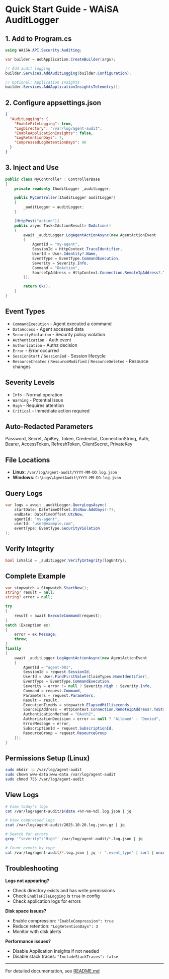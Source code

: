 # Quick Start Guide - WAiSA AuditLogger

## 1. Add to Program.cs

```csharp
using WAiSA.API.Security.Auditing;

var builder = WebApplication.CreateBuilder(args);

// Add audit logging
builder.Services.AddAuditLogging(builder.Configuration);

// Optional: Application Insights
builder.Services.AddApplicationInsightsTelemetry();
```

## 2. Configure appsettings.json

```json
{
  "AuditLogging": {
    "EnableFileLogging": true,
    "LogDirectory": "/var/log/agent-audit",
    "EnableApplicationInsights": false,
    "LogRetentionDays": 7,
    "CompressedLogRetentionDays": 90
  }
}
```

## 3. Inject and Use

```csharp
public class MyController : ControllerBase
{
    private readonly IAuditLogger _auditLogger;

    public MyController(IAuditLogger auditLogger)
    {
        _auditLogger = auditLogger;
    }

    [HttpPost("action")]
    public async Task<IActionResult> DoAction()
    {
        await _auditLogger.LogAgentActionAsync(new AgentActionEvent
        {
            AgentId = "my-agent",
            SessionId = HttpContext.TraceIdentifier,
            UserId = User.Identity?.Name,
            EventType = EventType.CommandExecution,
            Severity = Severity.Info,
            Command = "DoAction",
            SourceIpAddress = HttpContext.Connection.RemoteIpAddress?.ToString()
        });

        return Ok();
    }
}
```

## Event Types

- `CommandExecution` - Agent executed a command
- `DataAccess` - Agent accessed data
- `SecurityViolation` - Security policy violation
- `Authentication` - Auth event
- `Authorization` - Authz decision
- `Error` - Error occurred
- `SessionStart` / `SessionEnd` - Session lifecycle
- `ResourceCreated` / `ResourceModified` / `ResourceDeleted` - Resource changes

## Severity Levels

- `Info` - Normal operation
- `Warning` - Potential issue
- `High` - Requires attention
- `Critical` - Immediate action required

## Auto-Redacted Parameters

Password, Secret, ApiKey, Token, Credential, ConnectionString, Auth, Bearer, AccessToken, RefreshToken, ClientSecret, PrivateKey

## File Locations

- **Linux**: `/var/log/agent-audit/YYYY-MM-DD.log.json`
- **Windows**: `C:\Logs\AgentAudit\YYYY-MM-DD.log.json`

## Query Logs

```csharp
var logs = await _auditLogger.QueryLogsAsync(
    startDate: DateTimeOffset.UtcNow.AddDays(-7),
    endDate: DateTimeOffset.UtcNow,
    agentId: "my-agent",
    userId: "user@example.com",
    eventType: EventType.SecurityViolation
);
```

## Verify Integrity

```csharp
bool isValid = _auditLogger.VerifyIntegrity(logEntry);
```

## Complete Example

```csharp
var stopwatch = Stopwatch.StartNew();
string? result = null;
string? error = null;

try
{
    result = await ExecuteCommand(request);
}
catch (Exception ex)
{
    error = ex.Message;
    throw;
}
finally
{
    await _auditLogger.LogAgentActionAsync(new AgentActionEvent
    {
        AgentId = "agent-001",
        SessionId = request.SessionId,
        UserId = User.FindFirstValue(ClaimTypes.NameIdentifier),
        EventType = EventType.CommandExecution,
        Severity = error != null ? Severity.High : Severity.Info,
        Command = request.Command,
        Parameters = request.Parameters,
        Result = result,
        ExecutionTimeMs = stopwatch.ElapsedMilliseconds,
        SourceIpAddress = HttpContext.Connection.RemoteIpAddress?.ToString(),
        AuthenticationMethod = "OAuth2",
        AuthorizationDecision = error == null ? "Allowed" : "Denied",
        ErrorMessage = error,
        SubscriptionId = request.SubscriptionId,
        ResourceGroup = request.ResourceGroup
    });
}
```

## Permissions Setup (Linux)

```bash
sudo mkdir -p /var/log/agent-audit
sudo chown www-data:www-data /var/log/agent-audit
sudo chmod 755 /var/log/agent-audit
```

## View Logs

```bash
# View today's logs
cat /var/log/agent-audit/$(date +%Y-%m-%d).log.json | jq

# View compressed logs
zcat /var/log/agent-audit/2025-10-20.log.json.gz | jq

# Search for errors
grep '"severity":"High"' /var/log/agent-audit/*.log.json | jq

# Count events by type
cat /var/log/agent-audit/*.log.json | jq -r '.event_type' | sort | uniq -c
```

## Troubleshooting

**Logs not appearing?**
- Check directory exists and has write permissions
- Check `EnableFileLogging` is `true` in config
- Check application logs for errors

**Disk space issues?**
- Enable compression: `"EnableCompression": true`
- Reduce retention: `"LogRetentionDays": 3`
- Monitor with disk alerts

**Performance issues?**
- Disable Application Insights if not needed
- Disable stack traces: `"IncludeStackTraces": false`

---

For detailed documentation, see [README.md](README.md)
